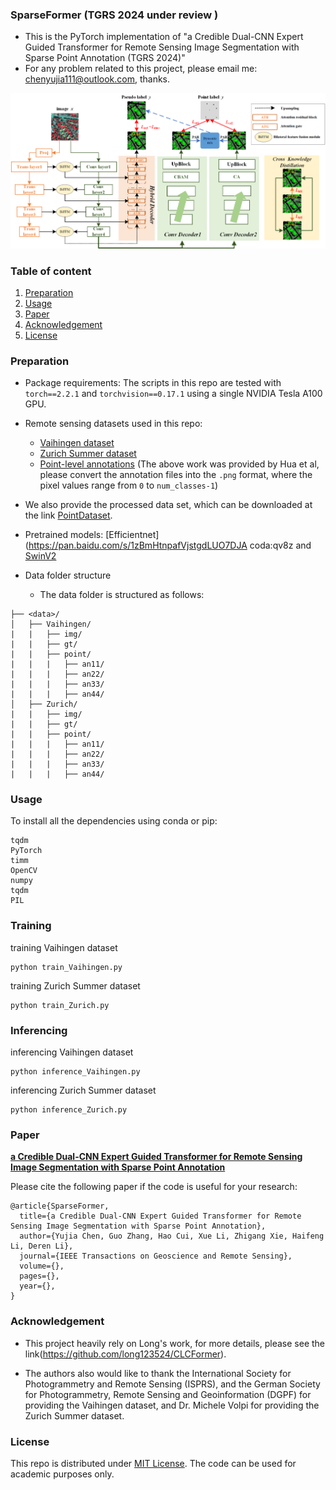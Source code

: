 ### SparseFormer (TGRS 2024 under review )
- This is the PyTorch implementation of "a Credible Dual-CNN Expert Guided Transformer for Remote Sensing Image Segmentation with Sparse Point Annotation (TGRS 2024)"
- For any problem related to this project, please email me: chenyujia111@outlook.com, thanks.

![alt text](fig2.png)
### Table of content
 1. [Preparation](#preparation)
 2. [Usage](#usage)
 3. [Paper](#paper)
 4. [Acknowledgement](#acknowledgement)
 5. [License](#license)

### Preparation
- Package requirements: The scripts in this repo are tested with `torch==2.2.1` and `torchvision==0.17.1` using a single NVIDIA Tesla A100 GPU.
- Remote sensing datasets used in this repo:
  - [Vaihingen dataset](http://www2.isprs.org/commissions/comm3/wg4/2d-sem-label-vaihingen.html)
  - [Zurich Summer dataset](https://zenodo.org/record/5914759)
  - [Point-level annotations](https://github.com/Hua-YS/Semantic-Segmentation-with-Sparse-Labels) (The above work was provided by Hua et al, please convert the annotation files into the `.png` format, where the pixel values range from `0` to `num_classes-1`)
-  We also provide the processed data set, which can be downloaded at the link [PointDataset](https://drive.google.com/file/d/1QWoAGVWgjUM5XW7CQKvtmBHOCSVInO7m/view?usp=sharing).
- Pretrained models: [Efficientnet](https://pan.baidu.com/s/1zBmHtnpafVjstgdLUO7DJA coda:qv8z and [SwinV2](https://drive.google.com/file/d/1arfOBeQWZLUStvc64MkgtG3nQesG2Ini/view?usp=sharing)

- Data folder structure
  - The data folder is structured as follows:
```
├── <data>/
│   ├── Vaihingen/     
|   |   ├── img/
|   |   ├── gt/
|   |   ├── point/
|   |   |   ├── an11/
|   |   |   ├── an22/
|   |   |   ├── an33/
|   |   |   ├── an44/
│   ├── Zurich/    
|   |   ├── img/
|   |   ├── gt/
|   |   ├── point/
|   |   |   ├── an11/
|   |   |   ├── an22/
|   |   |   ├── an33/
|   |   |   ├── an44/
```


### Usage
To install all the dependencies using conda or pip:
```
tqdm
PyTorch
timm
OpenCV
numpy
tqdm
PIL
```

### Training
training Vaihingen dataset

```
python train_Vaihingen.py
```

training Zurich Summer dataset
```
python train_Zurich.py
```

### Inferencing
inferencing Vaihingen dataset
```
python inference_Vaihingen.py
```
inferencing Zurich Summer dataset
```
python inference_Zurich.py
```

### Paper
**[a Credible Dual-CNN Expert Guided Transformer for Remote Sensing Image Segmentation with Sparse Point Annotation](https://arxiv.org/abs/2202.03740)**

Please cite the following paper if the code is useful for your research:

```
@article{SparseFormer,
  title={a Credible Dual-CNN Expert Guided Transformer for Remote Sensing Image Segmentation with Sparse Point Annotation}, 
  author={Yujia Chen, Guo Zhang, Hao Cui, Xue Li, Zhigang Xie, Haifeng Li, Deren Li},
  journal={IEEE Transactions on Geoscience and Remote Sensing},  
  volume={},
  pages={},
  year={},
}
```
### Acknowledgement
- This project heavily rely on Long's work, for more details, please see the link(https://github.com/long123524/CLCFormer).

- The authors also would like to thank the International Society for Photogrammetry and Remote Sensing (ISPRS), and the German Society for Photogrammetry, Remote Sensing and Geoinformation (DGPF) for providing the Vaihingen dataset, and Dr. Michele Volpi for providing the Zurich Summer dataset.


### License
This repo is distributed under [MIT License](https://github.com/YonghaoXu/CRGNet/blob/main/LICENSE). The code can be used for academic purposes only.


